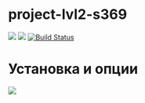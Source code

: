 # project-lvl2-s369
<a href="https://codeclimate.com/github/svyborov/project-lvl2-s369/maintainability"><img src="https://api.codeclimate.com/v1/badges/6d3b839b200ee547837b/maintainability" /></a>
<a href="https://codeclimate.com/github/svyborov/project-lvl2-s369/test_coverage"><img src="https://api.codeclimate.com/v1/badges/6d3b839b200ee547837b/test_coverage" /></a>
[![Build Status](https://travis-ci.org/svyborov/project-lvl2-s369.svg?branch=master)](https://travis-ci.org/svyborov/project-lvl2-s369)

# Установка и опции
<a href="https://asciinema.org/a/4cBK4RTXnXnayjZBJPa9P07w0" target="_blank"><img src="https://asciinema.org/a/4cBK4RTXnXnayjZBJPa9P07w0.svg" /></a>
